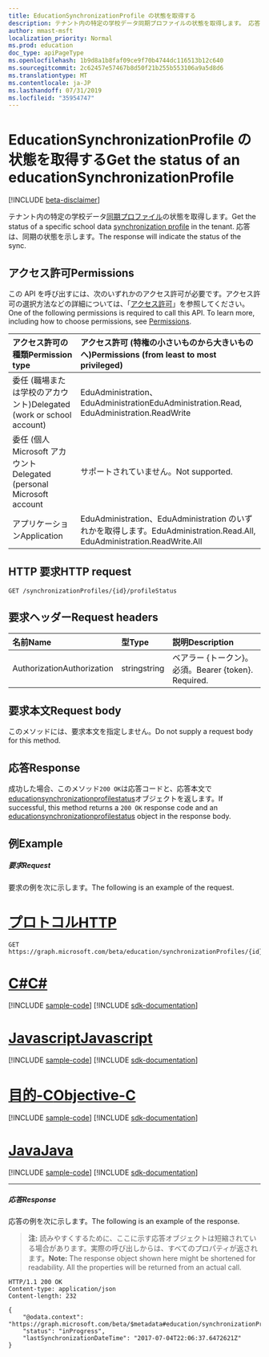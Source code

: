 ```yaml
---
title: EducationSynchronizationProfile の状態を取得する
description: テナント内の特定の学校データ同期プロファイルの状態を取得します。 応答は、同期の状態を示します。
author: mmast-msft
localization_priority: Normal
ms.prod: education
doc_type: apiPageType
ms.openlocfilehash: 1b9d8a1b8faf09ce9f70b4744dc116513b12c640
ms.sourcegitcommit: 2c62457e57467b8d50f21b255b553106a9a5d8d6
ms.translationtype: MT
ms.contentlocale: ja-JP
ms.lasthandoff: 07/31/2019
ms.locfileid: "35954747"
---
```

# <a name="get-the-status-of-an-educationsynchronizationprofile"></a><span data-ttu-id="8e591-104">EducationSynchronizationProfile の状態を取得する</span><span class="sxs-lookup"><span data-stu-id="8e591-104">Get the status of an educationSynchronizationProfile</span></span>

[!INCLUDE [beta-disclaimer](../../includes/beta-disclaimer.md)]

<span data-ttu-id="8e591-105">テナント内の特定の学校データ[同期プロファイル](../resources/educationsynchronizationprofile.md)の状態を取得します。</span><span class="sxs-lookup"><span data-stu-id="8e591-105">Get the status of a specific school data [synchronization profile](../resources/educationsynchronizationprofile.md) in the tenant.</span></span> <span data-ttu-id="8e591-106">応答は、同期の状態を示します。</span><span class="sxs-lookup"><span data-stu-id="8e591-106">The response will indicate the status of the sync.</span></span>

## <a name="permissions"></a><span data-ttu-id="8e591-107">アクセス許可</span><span class="sxs-lookup"><span data-stu-id="8e591-107">Permissions</span></span>
<span data-ttu-id="8e591-p103">この API を呼び出すには、次のいずれかのアクセス許可が必要です。アクセス許可の選択方法などの詳細については、「[アクセス許可](/graph/permissions-reference)」を参照してください。</span><span class="sxs-lookup"><span data-stu-id="8e591-p103">One of the following permissions is required to call this API. To learn more, including how to choose permissions, see [Permissions](/graph/permissions-reference).</span></span>

| <span data-ttu-id="8e591-110">アクセス許可の種類</span><span class="sxs-lookup"><span data-stu-id="8e591-110">Permission type</span></span> | <span data-ttu-id="8e591-111">アクセス許可 (特権の小さいものから大きいものへ)</span><span class="sxs-lookup"><span data-stu-id="8e591-111">Permissions (from least to most privileged)</span></span> |
|:-----------|:----------|
| <span data-ttu-id="8e591-112">委任 (職場または学校のアカウント)</span><span class="sxs-lookup"><span data-stu-id="8e591-112">Delegated (work or school account)</span></span> | <span data-ttu-id="8e591-113">EduAdministration、EduAdministration</span><span class="sxs-lookup"><span data-stu-id="8e591-113">EduAdministration.Read, EduAdministration.ReadWrite</span></span> |
|<span data-ttu-id="8e591-114">委任 (個人 Microsoft アカウント</span><span class="sxs-lookup"><span data-stu-id="8e591-114">Delegated (personal Microsoft account</span></span>|<span data-ttu-id="8e591-115">サポートされていません。</span><span class="sxs-lookup"><span data-stu-id="8e591-115">Not supported.</span></span>|
|<span data-ttu-id="8e591-116">アプリケーション</span><span class="sxs-lookup"><span data-stu-id="8e591-116">Application</span></span>| <span data-ttu-id="8e591-117">EduAdministration、EduAdministration のいずれかを取得します。</span><span class="sxs-lookup"><span data-stu-id="8e591-117">EduAdministration.Read.All, EduAdministration.ReadWrite.All</span></span> |

## <a name="http-request"></a><span data-ttu-id="8e591-118">HTTP 要求</span><span class="sxs-lookup"><span data-stu-id="8e591-118">HTTP request</span></span>
<!-- { "blockType": "ignored" } -->
```http
GET /synchronizationProfiles/{id}/profileStatus
```

## <a name="request-headers"></a><span data-ttu-id="8e591-119">要求ヘッダー</span><span class="sxs-lookup"><span data-stu-id="8e591-119">Request headers</span></span>
| <span data-ttu-id="8e591-120">名前</span><span class="sxs-lookup"><span data-stu-id="8e591-120">Name</span></span>       | <span data-ttu-id="8e591-121">型</span><span class="sxs-lookup"><span data-stu-id="8e591-121">Type</span></span> | <span data-ttu-id="8e591-122">説明</span><span class="sxs-lookup"><span data-stu-id="8e591-122">Description</span></span>|
|:-----------|:------|:----------|
| <span data-ttu-id="8e591-123">Authorization</span><span class="sxs-lookup"><span data-stu-id="8e591-123">Authorization</span></span>  | <span data-ttu-id="8e591-124">string</span><span class="sxs-lookup"><span data-stu-id="8e591-124">string</span></span>  | <span data-ttu-id="8e591-p104">ベアラー {トークン}。必須。</span><span class="sxs-lookup"><span data-stu-id="8e591-p104">Bearer {token}. Required.</span></span>  |

## <a name="request-body"></a><span data-ttu-id="8e591-127">要求本文</span><span class="sxs-lookup"><span data-stu-id="8e591-127">Request body</span></span>
<span data-ttu-id="8e591-128">このメソッドには、要求本文を指定しません。</span><span class="sxs-lookup"><span data-stu-id="8e591-128">Do not supply a request body for this method.</span></span>
## <a name="response"></a><span data-ttu-id="8e591-129">応答</span><span class="sxs-lookup"><span data-stu-id="8e591-129">Response</span></span>
<span data-ttu-id="8e591-130">成功した場合、このメソッド`200 OK`は応答コードと、応答本文で[educationsynchronizationprofilestatus](../resources/educationsynchronizationprofilestatus.md)オブジェクトを返します。</span><span class="sxs-lookup"><span data-stu-id="8e591-130">If successful, this method returns a `200 OK` response code and an [educationsynchronizationprofilestatus](../resources/educationsynchronizationprofilestatus.md) object in the response body.</span></span>

## <a name="example"></a><span data-ttu-id="8e591-131">例</span><span class="sxs-lookup"><span data-stu-id="8e591-131">Example</span></span>
##### <a name="request"></a><span data-ttu-id="8e591-132">要求</span><span class="sxs-lookup"><span data-stu-id="8e591-132">Request</span></span>
<span data-ttu-id="8e591-133">要求の例を次に示します。</span><span class="sxs-lookup"><span data-stu-id="8e591-133">The following is an example of the request.</span></span>

# <a name="httptabhttp"></a>[<span data-ttu-id="8e591-134">プロトコル</span><span class="sxs-lookup"><span data-stu-id="8e591-134">HTTP</span></span>](#tab/http)
<!-- {
  "blockType": "request",
  "name": "get_educationSynchronizationProfile_status"
}-->
```http
GET https://graph.microsoft.com/beta/education/synchronizationProfiles/{id}/profileStatus
```
# <a name="ctabcsharp"></a>[<span data-ttu-id="8e591-135">C#</span><span class="sxs-lookup"><span data-stu-id="8e591-135">C#</span></span>](#tab/csharp)
[!INCLUDE [sample-code](../includes/snippets/csharp/get-educationsynchronizationprofile-status-csharp-snippets.md)]
[!INCLUDE [sdk-documentation](../includes/snippets/snippets-sdk-documentation-link.md)]

# <a name="javascripttabjavascript"></a>[<span data-ttu-id="8e591-136">Javascript</span><span class="sxs-lookup"><span data-stu-id="8e591-136">Javascript</span></span>](#tab/javascript)
[!INCLUDE [sample-code](../includes/snippets/javascript/get-educationsynchronizationprofile-status-javascript-snippets.md)]
[!INCLUDE [sdk-documentation](../includes/snippets/snippets-sdk-documentation-link.md)]

# <a name="objective-ctabobjc"></a>[<span data-ttu-id="8e591-137">目的-C</span><span class="sxs-lookup"><span data-stu-id="8e591-137">Objective-C</span></span>](#tab/objc)
[!INCLUDE [sample-code](../includes/snippets/objc/get-educationsynchronizationprofile-status-objc-snippets.md)]
[!INCLUDE [sdk-documentation](../includes/snippets/snippets-sdk-documentation-link.md)]

# <a name="javatabjava"></a>[<span data-ttu-id="8e591-138">Java</span><span class="sxs-lookup"><span data-stu-id="8e591-138">Java</span></span>](#tab/java)
[!INCLUDE [sample-code](../includes/snippets/java/get-educationsynchronizationprofile-status-java-snippets.md)]
[!INCLUDE [sdk-documentation](../includes/snippets/snippets-sdk-documentation-link.md)]

---


##### <a name="response"></a><span data-ttu-id="8e591-139">応答</span><span class="sxs-lookup"><span data-stu-id="8e591-139">Response</span></span>
<span data-ttu-id="8e591-140">応答の例を次に示します。</span><span class="sxs-lookup"><span data-stu-id="8e591-140">The following is an example of the response.</span></span> 

><span data-ttu-id="8e591-p105">**注:** 読みやすくするために、ここに示す応答オブジェクトは短縮されている場合があります。実際の呼び出しからは、すべてのプロパティが返されます。</span><span class="sxs-lookup"><span data-stu-id="8e591-p105">**Note:** The response object shown here might be shortened for readability. All the properties will be returned from an actual call.</span></span>

<!-- {
  "blockType": "response",
  "@odata.type": "microsoft.graph.educationSynchronizationProfileStatus",
} -->
```http
HTTP/1.1 200 OK
Content-type: application/json
Content-length: 232

{
    "@odata.context": "https://graph.microsoft.com/beta/$metadata#education/synchronizationProfiles('{id}')/profileStatus/$entity",
    "status": "inProgress",
    "lastSynchronizationDateTime": "2017-07-04T22:06:37.6472621Z"
}
```
<!-- uuid: 8fcb5dbc-d5aa-4681-8e31-b001d5168d79 
2015-10-25 14:57:30 UTC -->
<!-- {
  "type": "#page.annotation",
  "description": "Example",
  "keywords": "",
  "section": "documentation",
  "tocPath": "",
  "suppressions": [
  ]
}-->

